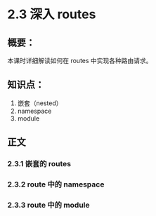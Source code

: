 # 2.3 深入 routes

## 概要：

本课时详细解读如何在 routes 中实现各种路由请求。

## 知识点：

1. 嵌套（nested）
2. namespace
3. module

## 正文

### 2.3.1 嵌套的 routes

### 2.3.2 route 中的 namespace

### 2.3.3 route 中的 module

